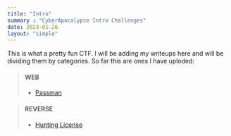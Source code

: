 ```yaml
---
title: "Intro"
summary : "CyberApocalypse Intro Challenges"
date: 2023-01-26
layout: "simple"
---
```


This is what a pretty fun CTF. I will be adding my writeups here and will be dividing them by categories. So far this are ones I have uploded: 

> #### WEB
>- [Passman](web/passman.md)

> #### REVERSE
>- [Hunting License](reverse/huntinglicense)
